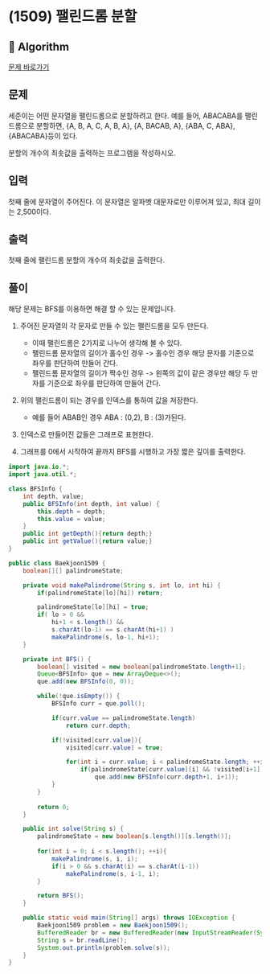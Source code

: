 # (1509) 팰린드롬 분할
## :100: Algorithm
[문제 바로가기](https://www.acmicpc.net/problem/1509)
## 문제
세준이는 어떤 문자열을 팰린드롬으로 분할하려고 한다. 예를 들어, ABACABA를 팰린드롬으로 분할하면, {A, B, A, C, A, B, A}, {A, BACAB, A}, {ABA, C, ABA}, {ABACABA}등이 있다.

분할의 개수의 최솟값을 출력하는 프로그램을 작성하시오.

## 입력
첫째 줄에 문자열이 주어진다. 이 문자열은 알파벳 대문자로만 이루어져 있고, 최대 길이는 2,500이다.

## 출력
첫째 줄에 팰린드롬 분할의 개수의 최솟값을 출력한다.

## 풀이
해당 문제는 BFS를 이용하면 해결 할 수 있는 문제입니다.  

1. 주어진 문자열의 각 문자로 만들 수 있는 펠린드롬을 모두 만든다.  
    - 이때 팰린드롬은 2가지로 나누어 생각해 볼 수 있다.
    - 팰린드롬 문자열의 길이가 홀수인 경우 -> 홀수인 경우 해당 문자를 기준으로 좌우를 판단하여 만들어 간다.
    - 팰린드롬 문자열의 길이가 짝수인 경우 -> 왼쪽의 값이 같은 경우만 해당 두 만자를 기준으로 좌우를 판단하여 만들어 간다.

2. 위의 팰린드롬이 되는 경우를 인덱스를 통하여 값을 저장한다.
    - 예를 들어 ABAB인 경우 ABA : (0,2), B : (3)가된다.

3. 인덱스로 만들어진 값들은 그래프로 표현한다.

4. 그래프를 0에서 시작하여 끝까지 BFS를 시행하고 가장 짧은 깊이를 출력한다.

```java
import java.io.*;
import java.util.*;

class BFSInfo {
    int depth, value;
    public BFSInfo(int depth, int value) {
        this.depth = depth;
        this.value = value;
    }
    public int getDepth(){return depth;}
    public int getValue(){return value;}
}

public class Baekjoon1509 {
    boolean[][] palindromeState;

    private void makePalindrome(String s, int lo, int hi) {
        if(palindromeState[lo][hi]) return;

        palindromeState[lo][hi] = true;
        if( lo > 0 &&
            hi+1 < s.length() && 
            s.charAt(lo-1) == s.charAt(hi+1) )
            makePalindrome(s, lo-1, hi+1);
    }

    private int BFS() {
        boolean[] visited = new boolean[palindromeState.length+1];
        Queue<BFSInfo> que = new ArrayDeque<>();
        que.add(new BFSInfo(0, 0));

        while(!que.isEmpty()) {
            BFSInfo curr = que.poll();

            if(curr.value == palindromeState.length)
                return curr.depth;

            if(!visited[curr.value]){
                visited[curr.value] = true;

                for(int i = curr.value; i < palindromeState.length; ++i)
                    if(palindromeState[curr.value][i] && !visited[i+1])
                        que.add(new BFSInfo(curr.depth+1, i+1));
            }
        }
        
        return 0;
    }

    public int solve(String s) {
        palindromeState = new boolean[s.length()][s.length()];
        
        for(int i = 0; i < s.length(); ++i){
            makePalindrome(s, i, i);
            if(i > 0 && s.charAt(i) == s.charAt(i-1))
                makePalindrome(s, i-1, i);
        }

        return BFS();
    }

    public static void main(String[] args) throws IOException {
        Baekjoon1509 problem = new Baekjoon1509();
        BufferedReader br = new BufferedReader(new InputStreamReader(System.in));
        String s = br.readLine();
        System.out.println(problem.solve(s));
    }
}
```